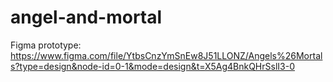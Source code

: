 # angel-and-mortal

Figma prototype: https://www.figma.com/file/YtbsCnzYmSnEw8J51LLONZ/Angels%26Mortals?type=design&node-id=0-1&mode=design&t=X5Ag4BnkQHrSslI3-0
